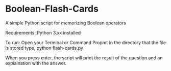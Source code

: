 # Boolean-Flash-Cards
A simple Python script for memorizing Boolean operators

Requirements:
  Python 3.xx installed

To run:
  Open your Terminal or Command Propmt in the directory that the file is stored
  type,
  python flash-cards.py
  
  
When you press enter, the script will print the result of the question and an explaination with the answer.
